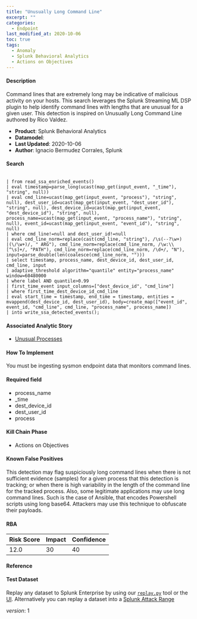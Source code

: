 ```yaml
---
title: "Unusually Long Command Line"
excerpt: ""
categories:
  - Endpoint
last_modified_at: 2020-10-06
toc: true
tags:
  - Anomaly
  - Splunk Behavioral Analytics
  - Actions on Objectives
---
```




#### Description

Command lines that are extremely long may be indicative of malicious activity on your hosts. This search leverages the Splunk Streaming ML DSP plugin to help identify command lines with lengths that are unusual for a given user. This detection is inspired on Unusually Long Command Line authored by Rico Valdez.

- **Product**: Splunk Behavioral Analytics
- **Datamodel**: 
- **Last Updated**: 2020-10-06
- **Author**: Ignacio Bermudez Corrales, Splunk



#### Search

```
 
| from read_ssa_enriched_events() 
| eval timestamp=parse_long(ucast(map_get(input_event, "_time"), "string", null)) 
| eval cmd_line=ucast(map_get(input_event, "process"), "string", null), dest_user_id=ucast(map_get(input_event, "dest_user_id"), "string", null), dest_device_id=ucast(map_get(input_event, "dest_device_id"), "string", null), process_name=ucast(map_get(input_event, "process_name"), "string", null), event_id=ucast(map_get(input_event, "event_id"), "string", null) 
| where cmd_line!=null and dest_user_id!=null 
| eval cmd_line_norm=replace(cast(cmd_line, "string"), /\s(--?\w+)
|(\/\w+)/, " ARG"), cmd_line_norm=replace(cmd_line_norm, /\w:\\[^\s]+/, "PATH"), cmd_line_norm=replace(cmd_line_norm, /\d+/, "N"), input=parse_double(len(coalesce(cmd_line_norm, ""))) 
| select timestamp, process_name, dest_device_id, dest_user_id, cmd_line, input 
| adaptive_threshold algorithm="quantile" entity="process_name" window=60480000 
| where label AND quantile>0.99 
| first_time_event input_columns=["dest_device_id", "cmd_line"] 
| where first_time_dest_device_id_cmd_line 
| eval start_time = timestamp, end_time = timestamp, entities = mvappend(dest_device_id, dest_user_id), body=create_map(["event_id", event_id, "cmd_line", cmd_line, "process_name", process_name]) 
| into write_ssa_detected_events();
```

#### Associated Analytic Story
* [Unusual Processes](_stories/unusual_processes)


#### How To Implement
You must be ingesting sysmon endpoint data that monitors command lines.

#### Required field
* process_name
* _time
* dest_device_id
* dest_user_id
* process


#### Kill Chain Phase
* Actions on Objectives


#### Known False Positives
This detection may flag suspiciously long command lines when there is not sufficient evidence (samples) for a given process that this detection is tracking; or when there is high variability in the length of the command line for the tracked process. Also, some legitimate applications may use long command lines. Such is the case of Ansible, that encodes Powershell scripts using long base64. Attackers may use this technique to obfuscate their payloads.



#### RBA

| Risk Score  | Impact      | Confidence   |
| ----------- | ----------- |--------------|
| 12.0 | 30 | 40 |



#### Reference


#### Test Dataset
Replay any dataset to Splunk Enterprise by using our [`replay.py`](https://github.com/splunk/attack_data#using-replaypy) tool or the [UI](https://github.com/splunk/attack_data#using-ui).
Alternatively you can replay a dataset into a [Splunk Attack Range](https://github.com/splunk/attack_range#replay-dumps-into-attack-range-splunk-server)



_version_: 1